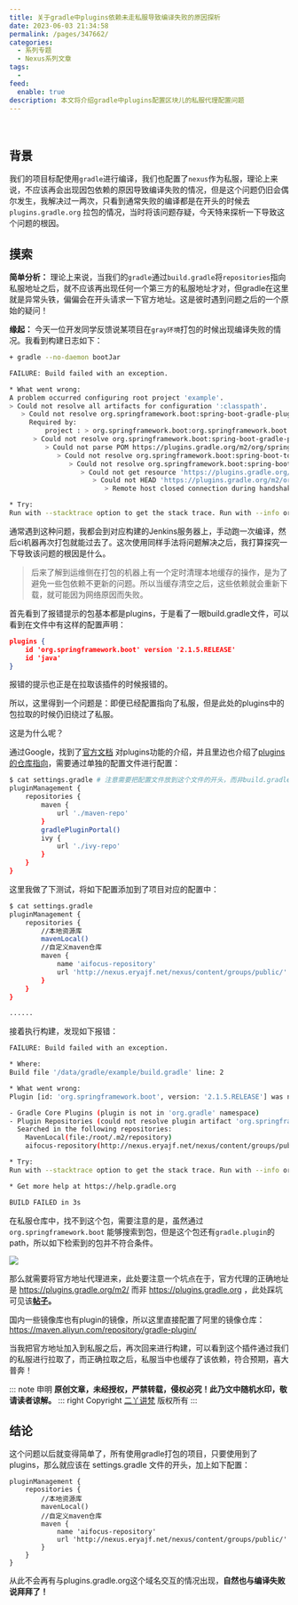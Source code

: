 ```yaml
---
title: 关于gradle中plugins依赖未走私服导致编译失败的原因探析
date: 2023-06-03 21:34:58
permalink: /pages/347662/
categories:
  - 系列专题
  - Nexus系列文章
tags:
  -
feed:
  enable: true
description: 本文将介绍gradle中plugins配置区块儿的私服代理配置问题
---
```


<br><ArticleTopAd></ArticleTopAd>



## 背景

我们的项目标配使用`gradle`进行编译，我们也配置了`nexus`作为私服，理论上来说，不应该再会出现因包依赖的原因导致编译失败的情况，但是这个问题仍旧会偶尔发生，我解决过一两次，只看到通常失败的编译都是在开头的时候去 `plugins.gradle.org` 拉包的情况，当时将该问题存疑，今天特来探析一下导致这个问题的根因。

## 摸索

**简单分析：** 理论上来说，当我们的`gradle`通过`build.gradle`将`repositories`指向私服地址之后，就不应该再出现任何一个第三方的私服地址才对，但gradle在这里就是异常头铁，偏偏会在开头请求一下官方地址。这是彼时遇到问题之后的一个原始的疑问！

**缘起：** 今天一位开发同学反馈说某项目在`gray环境`打包的时候出现编译失败的情况。我看到构建日志如下：

```sh
+ gradle --no-daemon bootJar

FAILURE: Build failed with an exception.

* What went wrong:
A problem occurred configuring root project 'example'.
> Could not resolve all artifacts for configuration ':classpath'.
   > Could not resolve org.springframework.boot:spring-boot-gradle-plugin:2.1.5.RELEASE.
     Required by:
         project : > org.springframework.boot:org.springframework.boot.gradle.plugin:2.1.5.RELEASE
      > Could not resolve org.springframework.boot:spring-boot-gradle-plugin:2.1.5.RELEASE.
         > Could not parse POM https://plugins.gradle.org/m2/org/springframework/boot/spring-boot-gradle-plugin/2.1.5.RELEASE/spring-boot-gradle-plugin-2.1.5.RELEASE.pom
            > Could not resolve org.springframework.boot:spring-boot-tools:2.1.5.RELEASE.
               > Could not resolve org.springframework.boot:spring-boot-tools:2.1.5.RELEASE.
                  > Could not get resource 'https://plugins.gradle.org/m2/org/springframework/boot/spring-boot-tools/2.1.5.RELEASE/spring-boot-tools-2.1.5.RELEASE.pom'.
                     > Could not HEAD 'https://plugins.gradle.org/m2/org/springframework/boot/spring-boot-tools/2.1.5.RELEASE/spring-boot-tools-2.1.5.RELEASE.pom'.
                        > Remote host closed connection during handshake

* Try:
Run with --stacktrace option to get the stack trace. Run with --info or --debug option to get more log output. Run with --scan to get full insights.
```

通常遇到这种问题，我都会到对应构建的Jenkins服务器上，手动跑一次编译，然后ci机器再次打包就能过去了。这次使用同样手法将问题解决之后，我打算探究一下导致该问题的根因是什么。

> 后来了解到运维侧在打包的机器上有一个定时清理本地缓存的操作，是为了避免一些包依赖不更新的问题。所以当缓存清空之后，这些依赖就会重新下载，就可能因为网络原因而失败。

首先看到了报错提示的包基本都是plugins，于是看了一眼build.gradle文件，可以看到在文件中有这样的配置声明：

```json
plugins {
    id 'org.springframework.boot' version '2.1.5.RELEASE'
    id 'java'
}
```

报错的提示也正是在拉取该插件的时候报错的。

所以，这里得到一个问题是：即便已经配置指向了私服，但是此处的plugins中的包拉取的时候仍旧绕过了私服。

这是为什么呢？

通过Google，找到了[官方文档](https://docs.gradle.org/current/userguide/plugins.html) 对plugins功能的介绍，并且里边也介绍了[plugins的仓库指向](https://docs.gradle.org/current/userguide/plugins.html#sec:custom_plugin_repositories)，需要通过单独的配置文件进行配置：

```sh
$ cat settings.gradle # 注意需要把配置文件放到这个文件的开头，而非build.gradle中
pluginManagement {
    repositories {
        maven {
            url './maven-repo'
        }
        gradlePluginPortal()
        ivy {
            url './ivy-repo'
        }
    }
}
```

这里我做了下测试，将如下配置添加到了项目对应的配置中：

```sh
$ cat settings.gradle
pluginManagement {
    repositories {
        //本地资源库
        mavenLocal()
        //自定义maven仓库
        maven {
            name 'aifocus-repository'
            url 'http://nexus.eryajf.net/nexus/content/groups/public/'
        }
    }
}

......
```

接着执行构建，发现如下报错：

```sh
FAILURE: Build failed with an exception.

* Where:
Build file '/data/gradle/example/build.gradle' line: 2

* What went wrong:
Plugin [id: 'org.springframework.boot', version: '2.1.5.RELEASE'] was not found in any of the following sources:

- Gradle Core Plugins (plugin is not in 'org.gradle' namespace)
- Plugin Repositories (could not resolve plugin artifact 'org.springframework.boot:org.springframework.boot.gradle.plugin:2.1.5.RELEASE')
  Searched in the following repositories:
    MavenLocal(file:/root/.m2/repository)
    aifocus-repository(http://nexus.eryajf.net/nexus/content/groups/public/)

* Try:
Run with --stacktrace option to get the stack trace. Run with --info or --debug option to get more log output. Run with --scan to get full insights.

* Get more help at https://help.gradle.org

BUILD FAILED in 3s
```

在私服仓库中，找不到这个包，需要注意的是，虽然通过`org.springframework.boot` 能够搜索到包，但是这个包还有`gradle.plugin`的path，所以如下检索到的包并不符合条件。

![](http://t.eryajf.net/imgs/2023/06/d12ea0825cebfefe.png)

那么就需要将官方地址代理进来，此处要注意一个坑点在于，官方代理的正确地址是 https://plugins.gradle.org/m2/ 而非 https://plugins.gradle.org ，此处踩坑可见该[**帖子**](https://discuss.gradle.org/t/use-repository-manager-to-proxy-gradle-central-plugin-repository/34859/4)**。**

国内一些镜像库也有plugin的镜像，所以这里直接配置了阿里的镜像仓库：https://maven.aliyun.com/repository/gradle-plugin/

当我把官方地址加入到私服之后，再次回来进行构建，可以看到这个插件通过我们的私服进行拉取了，而正确拉取之后，私服当中也缓存了该依赖，符合预期，喜大普奔！

::: note 申明
**原创文章<Badge text='eryajf' />，未经授权，严禁转载，侵权必究！此乃文中随机水印，敬请读者谅解。**
::: right
Copyright  [二丫讲梵](https://wiki.eryajf.net) 版权所有
:::

## **结论**

这个问题以后就变得简单了，所有使用gradle打包的项目，只要使用到了plugins，那么就应该在 settings.gradle 文件的开头，加上如下配置：

```
pluginManagement {
    repositories {
        //本地资源库
        mavenLocal()
        //自定义maven仓库
        maven {
            name 'aifocus-repository'
            url 'http://nexus.eryajf.net/nexus/content/groups/public/'
        }
    }
}
```

从此不会再有与plugins.gradle.org这个域名交互的情况出现，**自然也与编译失败说拜拜了！**

<br><ArticleTopAd></ArticleTopAd>
